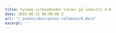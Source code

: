 ```yaml
---
title: Fynske virksomheder satser på industri 4.0
date: 2016-08-22 00:00:00 Z
url: "/_assets/docs/press-releases/4.docx"
excerpt: ''
---
```


